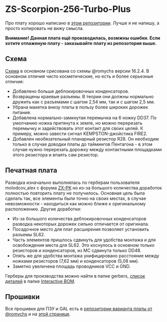 # ZS-Scorpion-256-Turbo-Plus
Про плату хорошо написано в [этом репозитории](https://github.com/romychs/Scorpion256TPlus). Лучше я не напишу, а просто копировать не вижу смысла.

**Внимание! Данная плата ещё производилась, возмжны ошибки. Если хотите отлаженую плату - заказывайте плату из репозотория выше.**
## Схема
[Схема](https://github.com/ponchick/ZS-Scorpion-256-Turbo-Plus/blob/main/gerber/Scorpion.pdf) в основном срисована со схемы @romychs версии 16.2.4. В основном отличия чисто косметические, но есть и более серьезные отличия:
- Добавлено больше деблокировочных конденсаторов.
- Возвращены краевые разъемы. В теории они должны нормально дружить как с разъемами с шагом 2,54 мм, так и с шагом 2,5 мм.
- Убрана макетка внизу платы в пользу более широких дорожек питания.
- Добавлена нормально-замкнутая перемычка на 6 ножку DD37. По умолчанию ножка притянута к земле, но можно перерезать перемычку и задействовать этот контакт для своих целей. К примеру, можно завести сигнал KEMPSTON-джойстика FIRE2.
- Добавлен необязательный планарный резистор R28. Он необходим только в случае доводки платы до таймингов Пентагона - в этом случае нужно перерезать дорожку между контактными площадками этого резистора и впаять сам резистор.

## Печатная плата
Разводка изначально выполнялась по герберам пользователя molodcov_alex с форума [ZX-PK](http://zx-pk.ru) но из-за большого количества доработок полностью повторить плату не получилось. Основная цель была сделать так, все элементы были точно на своих местах, в случае невозможности - находиться как можно ближе к оригинальному расположению. Другие доработки:
- Из-за большого количества деблокировочных конденсаторов разводка некоторых дорожек сильно отличается от оригинала. 
- Посадочное место для плат расширения позволяет установить разъемы SL62.
- Часть элементов пришлось сдвинуть для удобства монтажа и для освобождения места для SL62. Это коснулось в основном только резисторов и конденсаторов, из МС сдвинута только DD48.
- Опять же для удобства монтажа унифицировано расстояние между ножками резисторов (7,62 мм) и конденсаторов (5,08 мм).
- Заметно увеличена площадь проводников VCC и GND.

Герберы для производства можно найти в папке gerbers, [список деталей](https://htmlpreview.github.io/?https://github.com/ponchick/ZS-Scorpion-256-Turbo-Plus/blob/main/Interactive%20BOM/Scorpion-BOM.html) в папке [Interactive BOM](https://github.com/ponchick/ZS-Scorpion-256-Turbo-Plus/tree/main/Interactive%20BOM).
## Прошивки
Все прошивки для ПЗУ и GAL есть в [репозитории варианта платы от @romychs](https://github.com/romychs/Scorpion256TPlus) и на [этой странице](https://speccy4ever.speccy.org/_SC.htm). 